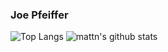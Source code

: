 ### Joe Pfeiffer

![Top Langs](https://github-readme-stats.vercel.app/api/top-langs/?username=jpfeiffer16&hide=html)
![mattn's github stats](https://github-readme-stats.vercel.app/api?username=jpfeiffer16&show_icons=true&count_private=true&line_height=40)
